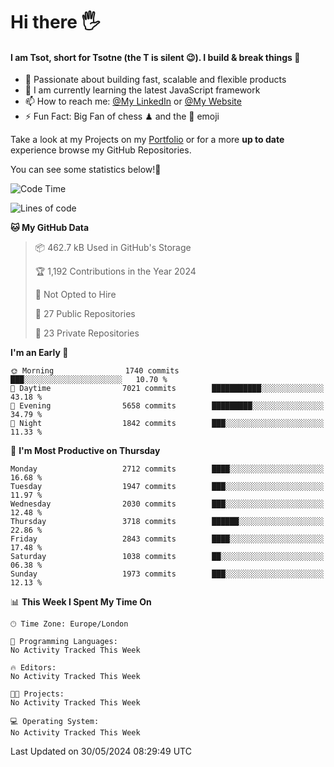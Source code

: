 # Hi there :raised_hand_with_fingers_splayed:
#### I am Tsot, short for Tsotne (the T is silent :wink:). I build & break things :space_invader:
- :telescope: Passionate about building fast, scalable and flexible products
- :seedling: I am currently learning the latest JavaScript framework 
- :mailbox: How to reach me: [@My LinkedIn](https://www.linkedin.com/in/tsotne-gvadzabia/) or [@My Website](https://tsotne.co.uk/contact)
- :zap: Fun Fact: Big Fan of chess ♟ and the 👾 emoji

Take a look at my Projects on my [Portfolio](https://tsotne.co.uk/) or for a more **up to date** experience browse my GitHub Repositories.

You can see some statistics below!:space_invader:
<!--START_SECTION:waka-->
![Code Time](http://img.shields.io/badge/Code%20Time-761%20hrs%202%20mins-blue)

![Lines of code](https://img.shields.io/badge/From%20Hello%20World%20I%27ve%20Written-6.1%20million%20lines%20of%20code-blue)

**🐱 My GitHub Data** 

> 📦 462.7 kB Used in GitHub's Storage 
 > 
> 🏆 1,192 Contributions in the Year 2024
 > 
> 🚫 Not Opted to Hire
 > 
> 📜 27 Public Repositories 
 > 
> 🔑 23 Private Repositories 
 > 
**I'm an Early 🐤** 

```text
🌞 Morning                1740 commits        ███░░░░░░░░░░░░░░░░░░░░░░   10.70 % 
🌆 Daytime                7021 commits        ███████████░░░░░░░░░░░░░░   43.18 % 
🌃 Evening                5658 commits        █████████░░░░░░░░░░░░░░░░   34.79 % 
🌙 Night                  1842 commits        ███░░░░░░░░░░░░░░░░░░░░░░   11.33 % 
```
📅 **I'm Most Productive on Thursday** 

```text
Monday                   2712 commits        ████░░░░░░░░░░░░░░░░░░░░░   16.68 % 
Tuesday                  1947 commits        ███░░░░░░░░░░░░░░░░░░░░░░   11.97 % 
Wednesday                2030 commits        ███░░░░░░░░░░░░░░░░░░░░░░   12.48 % 
Thursday                 3718 commits        ██████░░░░░░░░░░░░░░░░░░░   22.86 % 
Friday                   2843 commits        ████░░░░░░░░░░░░░░░░░░░░░   17.48 % 
Saturday                 1038 commits        ██░░░░░░░░░░░░░░░░░░░░░░░   06.38 % 
Sunday                   1973 commits        ███░░░░░░░░░░░░░░░░░░░░░░   12.13 % 
```


📊 **This Week I Spent My Time On** 

```text
🕑︎ Time Zone: Europe/London

💬 Programming Languages: 
No Activity Tracked This Week

🔥 Editors: 
No Activity Tracked This Week

🐱‍💻 Projects: 
No Activity Tracked This Week

💻 Operating System: 
No Activity Tracked This Week
```


 Last Updated on 30/05/2024 08:29:49 UTC
<!--END_SECTION:waka-->
